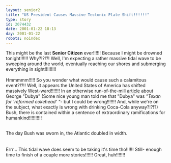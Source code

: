 ```yaml
---
layout: senior2
title: "US President Causes Massive Tectonic Plate Shift!!!!!!"
type: story
id: 2074432
date: 2001-01-22 18:13
day: 2001-01-22
robots: noindex
---
```

This might be the last <b>Senior Citizen</b> ever!!!!!! Because I might be drowned tonight!!!!!! Why?!?!?! Well, I'm expecting a rather massive tidal wave to be sweeping around the world, eventually reaching our shores and submerging everything in sight!!!!!!!!!<br/><br/>Hmmmmm!!!!! So you wonder what would cause such a calamitous event?!?!! Well, it appears the United States of America has shifted massively West-ward!!!!!!! In an otherwise run-of-the-mill <a href="http://www.guardianunlimited.co.uk/Print/0,3858,4120685,00.html">article</a> about George "Dubya" (Some nice young man told me that "Dubya" was <i>"Texan for 'reformed cokehead' "</i>- but I could be wrong!!!!!!! And, while we're on the subject, what exactly is wrong with drinking Coca-Cola anyway?!?!?) Bush, there is contained within a sentence of extraordinary ramifications for humankind!!!!!!!!!!<br/><br/><div class="quote">The day Bush was sworn in, the Atlantic doubled in width.</div><br/><br/>Errr... This tidal wave does seem to be taking it's time tho!!!!!! Still- enough time to finish of a couple more stories!!!!!! Great, huh!!!!!!!
